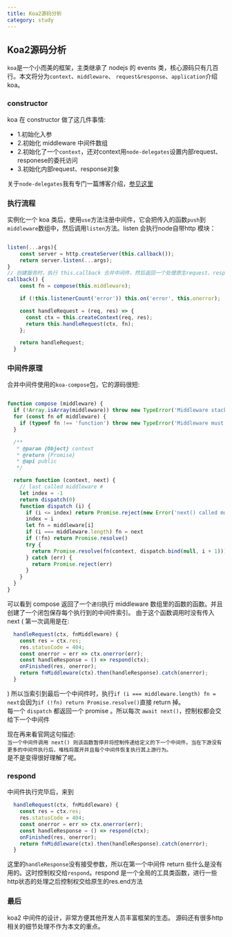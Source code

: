 ```yaml
---
title: Koa2源码分析
category: study
---
```


## Koa2源码分析

`koa`是一个小而美的框架，主类继承了 nodejs 的 events 类，核心源码只有几百行。本文将分为`context`、`middleware`、
`request&response`、`application`介绍koa。

### constructor

koa 在 constructor 做了这几件事情:
- 1.初始化入参  
- 2.初始化 middleware 中间件数组  
- 2.初始化了一个`context`，还对context用`node-delegates`设置内部request、responese的委托访问  
- 3.初始化内部request、response对象  

关于`node-delegates`我有专门一篇博客介绍，[参见这里](/blog/20200619_delegatesJs.html)
### 执行流程

实例化一个 koa 类后，使用`use`方法注册中间件，它会把传入的函数`push`到`middleware`数组中，然后调用`listen`方法。listen 会执行node自带http
模块：
```js {6}

listen(...args){
    const server = http.createServer(this.callback());
    return server.listen(...args);
}
// 创建服务时，执行 this.callback 合并中间件，然后返回一个处理原生request、response的函数
callback() {
    const fn = compose(this.middleware);

    if (!this.listenerCount('error')) this.on('error', this.onerror);

    const handleRequest = (req, res) => {
      const ctx = this.createContext(req, res);
      return this.handleRequest(ctx, fn);
    };

    return handleRequest;
  }
```

### 中间件原理  

合并中间件使用的`koa-compose`包，它的源码很短:

```js

function compose (middleware) {
  if (!Array.isArray(middleware)) throw new TypeError('Middleware stack must be an array!')
  for (const fn of middleware) {
    if (typeof fn !== 'function') throw new TypeError('Middleware must be composed of functions!')
  }

  /**
   * @param {Object} context
   * @return {Promise}
   * @api public
   */

  return function (context, next) {
    // last called middleware #
    let index = -1
    return dispatch(0)
    function dispatch (i) {
      if (i <= index) return Promise.reject(new Error('next() called multiple times'))
      index = i
      let fn = middleware[i]
      if (i === middleware.length) fn = next
      if (!fn) return Promise.resolve()
      try {
        return Promise.resolve(fn(context, dispatch.bind(null, i + 1)));
      } catch (err) {
        return Promise.reject(err)
      }
    }
  }
}

```
可以看到 compose 返回了一个`递归`执行 middleware 数组里的函数的函数。并且创建了一个闭包保存每个执行到的中间件索引。
由于这个函数调用时没有传入 next (
    第一次调用是在:
```js
  handleRequest(ctx, fnMiddleware) {
    const res = ctx.res;
    res.statusCode = 404;
    const onerror = err => ctx.onerror(err);
    const handleResponse = () => respond(ctx);
    onFinished(res, onerror);
    return fnMiddleware(ctx).then(handleResponse).catch(onerror);
  }
```
)
所以当索引到最后一个中间件时，执行`if (i === middleware.length) fn = next`会因为`if (!fn) return Promise.resolve()`直接 return 掉。  
每一个 `dispatch` 都返回一个 promise 。所以每次 `await next()`，控制权都会交给下一个中间件

现在再来看官网这句描述:  
`当一个中间件调用 next() 则该函数暂停并将控制传递给定义的下一个中间件。当在下游没有更多的中间件执行后，堆栈将展开并且每个中间件恢复执行其上游行为。`  
是不是变得很好理解了呢。  

### respond

中间件执行完毕后，来到
```js
  handleRequest(ctx, fnMiddleware) {
    const res = ctx.res;
    res.statusCode = 404;
    const onerror = err => ctx.onerror(err);
    const handleResponse = () => respond(ctx);
    onFinished(res, onerror);
    return fnMiddleware(ctx).then(handleResponse).catch(onerror);
  }
```
这里的`handleResponse`没有接受参数，所以在第一个中间件 return 些什么是没有用的。这时控制权交给`respond`。respond 是一个全局的工具类函数，进行一些
http状态的处理之后控制权交给原生的res.end方法

### 最后

koa2 中间件的设计，非常方便其他开发人员丰富框架的生态。
源码还有很多http相关的细节处理不作为本文的重点。